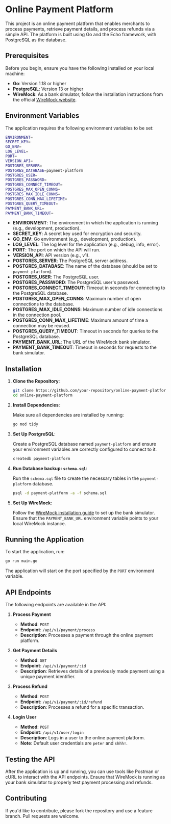 # Online Payment Platform

This project is an online payment platform that enables merchants to process payments, retrieve payment details, and process refunds via a simple API. The platform is built using Go and the Echo framework, with PostgreSQL as the database.

## Prerequisites

Before you begin, ensure you have the following installed on your local machine:

- **Go**: Version 1.18 or higher
- **PostgreSQL**: Version 13 or higher
- **WireMock**: As a bank simulator, follow the installation instructions from the official [WireMock website](https://wiremock.org/docs/download-and-installation/).

## Environment Variables

The application requires the following environment variables to be set:

```bash
ENVIRONMENT=
SECRET_KEY=
GO_ENV=
LOG_LEVEL=
PORT=
VERSION_API=
POSTGRES_SERVER=
POSTGRES_DATABASE=payment-platform
POSTGRES_USER=
POSTGRES_PASSWORD=
POSTGRES_CONNECT_TIMEOUT=
POSTGRES_MAX_OPEN_CONNS=
POSTGRES_MAX_IDLE_CONNS=
POSTGRES_CONN_MAX_LIFETIME=
POSTGRES_QUERY_TIMEOUT=
PAYMENT_BANK_URL=
PAYMENT_BANK_TIMEOUT=
```

- **ENVIRONMENT**: The environment in which the application is running (e.g., development, production).
- **SECRET_KEY**: A secret key used for encryption and security.
- **GO_ENV**: Go environment (e.g., development, production).
- **LOG_LEVEL**: The log level for the application (e.g., debug, info, error).
- **PORT**: The port on which the API will run.
- **VERSION_API**: API version (e.g., v1).
- **POSTGRES_SERVER**: The PostgreSQL server address.
- **POSTGRES_DATABASE**: The name of the database (should be set to `payment-platform`).
- **POSTGRES_USER**: The PostgreSQL user.
- **POSTGRES_PASSWORD**: The PostgreSQL user's password.
- **POSTGRES_CONNECT_TIMEOUT**: Timeout in seconds for connecting to the PostgreSQL database.
- **POSTGRES_MAX_OPEN_CONNS**: Maximum number of open connections to the database.
- **POSTGRES_MAX_IDLE_CONNS**: Maximum number of idle connections in the connection pool.
- **POSTGRES_CONN_MAX_LIFETIME**: Maximum amount of time a connection may be reused.
- **POSTGRES_QUERY_TIMEOUT**: Timeout in seconds for queries to the PostgreSQL database.
- **PAYMENT_BANK_URL**: The URL of the WireMock bank simulator.
- **PAYMENT_BANK_TIMEOUT**: Timeout in seconds for requests to the bank simulator.

## Installation

1. **Clone the Repository**:

   ```bash
   git clone https://github.com/your-repository/online-payment-platform.git
   cd online-payment-platform
   ```

2. **Install Dependencies**:

   Make sure all dependencies are installed by running:

   ```bash
   go mod tidy
   ```

3. **Set Up PostgreSQL**:

   Create a PostgreSQL database named `payment-platform` and ensure your environment variables are correctly configured to connect to it.

   ```bash
   createdb payment-platform
   ```

4. **Run Database backup: `schema.sql`**:

   Run the `schema.sql` file to create the necessary tables in the `payment-platform` database.

   ```bash
   psql -d payment-platform -a -f schema.sql
   ```

5. **Set Up WireMock**:

   Follow the [WireMock installation guide](https://wiremock.org/docs/download-and-installation/) to set up the bank simulator. Ensure that the `PAYMENT_BANK_URL` environment variable points to your local WireMock instance.

## Running the Application

To start the application, run:

```bash
go run main.go
```

The application will start on the port specified by the `PORT` environment variable.

## API Endpoints

The following endpoints are available in the API:

1. **Process Payment**
    - **Method**: `POST`
    - **Endpoint**: `/api/v1/payment/process`
    - **Description**: Processes a payment through the online payment platform.

2. **Get Payment Details**
    - **Method**: `GET`
    - **Endpoint**: `/api/v1/payment/:id`
    - **Description**: Retrieves details of a previously made payment using a unique payment identifier.

3. **Process Refund**
    - **Method**: `POST`
    - **Endpoint**: `/api/v1/payment/:id/refund`
    - **Description**: Processes a refund for a specific transaction.

4. **Login User**
    - **Method**: `POST`
    - **Endpoint**: `/api/v1/user/login`
    - **Description**: Logs in a user to the online payment platform.
    - **Note**: Default user credentials are `peter` and `shhh!`.

## Testing the API

After the application is up and running, you can use tools like Postman or cURL to interact with the API endpoints. Ensure that WireMock is running as your bank simulator to properly test payment processing and refunds.

## Contributing

If you'd like to contribute, please fork the repository and use a feature branch. Pull requests are welcome.
